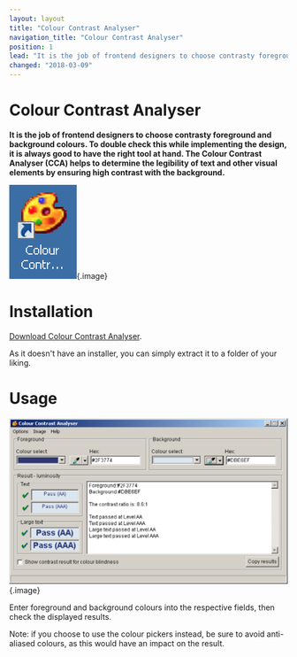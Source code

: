 ```yaml
---
layout: layout
title: "Colour Contrast Analyser"
navigation_title: "Colour Contrast Analyser"
position: 1
lead: "It is the job of frontend designers to choose contrasty foreground and background colours. To double check this while implementing the design, it is always good to have the right tool at hand. The Colour Contrast Analyser (CCA) helps to determine the legibility of text and other visual elements by ensuring high contrast with the background."
changed: "2018-03-09"
---
```


# Colour Contrast Analyser

**It is the job of frontend designers to choose contrasty foreground and background colours. To double check this while implementing the design, it is always good to have the right tool at hand. The Colour Contrast Analyser (CCA) helps to determine the legibility of text and other visual elements by ensuring high contrast with the background.**

![CCA icon](_media/colour-contrast-analyser-icon.png){.image}

# Installation

[Download Colour Contrast Analyser](https://www.paciellogroup.com/resources/contrastanalyser/).

As it doesn't have an installer, you can simply extract it to a folder of your liking.

# Usage

![Colour Contrast Analyser window](_media/colour-contrast-analyser-window.png){.image}

Enter foreground and background colours into the respective fields, then check the displayed results.

Note: if you choose to use the colour pickers instead, be sure to avoid anti-aliased colours, as this would have an impact on the result.
